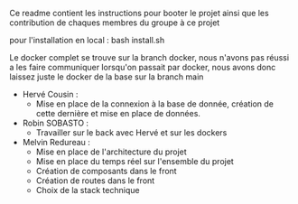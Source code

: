 Ce readme contient les instructions pour booter le projet ainsi que les contribution de chaques membres du groupe à ce projet

pour l'installation en local : bash install.sh

Le docker complet se trouve sur la branch docker, nous n'avons pas réussi a les faire communiquer lorsqu'on passait par docker, nous avons donc laissez juste le docker de la base sur la branch main

- Hervé Cousin :
    - Mise en place de la connexion à la base de donnée, création de cette dernière et mise en place de données.
- Robin SOBASTO :
    - Travailler sur le back avec Hervé et sur les dockers
- Melvin Redureau :
    - Mise en place de l'architecture du projet
    - Mise en place du temps réel sur l'ensemble du projet
    - Création de composants dans le front
    - Création de routes dans le front
    - Choix de la stack technique